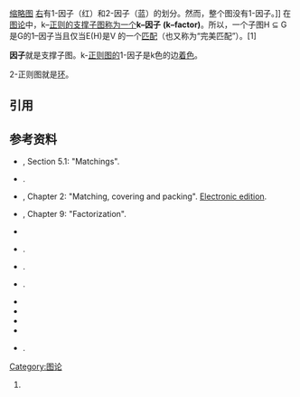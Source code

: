 [缩略图](https://zh.wikipedia.org/wiki/File:Desargues_graph_3color_edge.svg "fig:缩略图") [右](https://zh.wikipedia.org/wiki/File:Petersen-graph-factors.svg "fig:右")有1-因子（红）和2-因子（蓝）的划分。然而，整个图没有1-因子。\]\] 在[图论](../Page/图论.md "wikilink")中，k–[正则的支撑子图称为一个](../Page/正則圖.md "wikilink")**k–因子** **(k–factor)**。所以，一个子图H ⊆ G是G的1–因子当且仅当E(H)是V 的一个[匹配](../Page/匹配_\(图论\).md "wikilink")（也又称为“完美匹配”）。\[1\]

**因子**就是支撑子图。k-[正则图的](../Page/正則圖.md "wikilink")1-因子是k色的边[着色](../Page/图着色问题.md "wikilink")。

2-正则图就是[环](https://zh.wikipedia.org/wiki/環_\(圖論\) "wikilink")。

## 引用

## 参考资料

  - , Section 5.1: "Matchings".

  - .

  - , Chapter 2: "Matching, covering and packing". [Electronic edition](http://www.math.uni-hamburg.de/home/diestel/books/graph.theory/).

  - , Chapter 9: "Factorization".

  -
  - .

  - .

  - .

  -
  -
  -
  -
<!-- end list -->

  - .

[Category:图论](https://zh.wikipedia.org/wiki/Category:图论 "wikilink")

1.